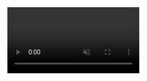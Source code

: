 <!-- https://github.com/user-attachments/assets/2baebca0-3f50-4a55-bf92-b4cc1a0ed340 -->
<video src="https://raw.githubusercontent.com/TolyaGosuslugi/tolyagosuslugi/refs/heads/main/video_2025-01-21_19-22-56.mp4" autoplay muted loop>
